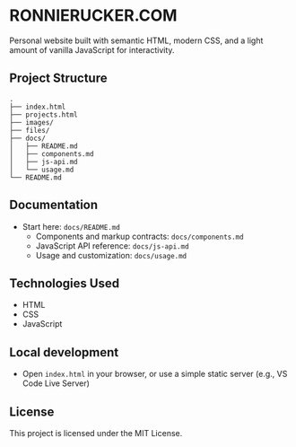 # RONNIERUCKER.COM

Personal website built with semantic HTML, modern CSS, and a light amount of vanilla JavaScript for interactivity.

## Project Structure

```
.
├── index.html
├── projects.html
├── images/
├── files/
├── docs/
│   ├── README.md
│   ├── components.md
│   ├── js-api.md
│   └── usage.md
└── README.md
```

## Documentation

- Start here: `docs/README.md`
  - Components and markup contracts: `docs/components.md`
  - JavaScript API reference: `docs/js-api.md`
  - Usage and customization: `docs/usage.md`

## Technologies Used

- HTML
- CSS
- JavaScript

## Local development

- Open `index.html` in your browser, or use a simple static server (e.g., VS Code Live Server)

## License

This project is licensed under the MIT License.
